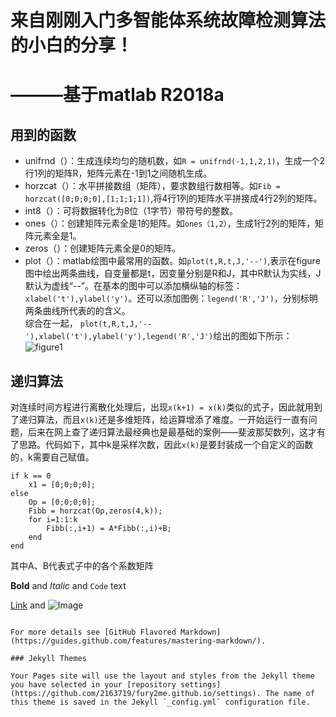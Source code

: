 # **来自刚刚入门多智能体系统故障检测算法的小白的分享！**   
# **———基于matlab R2018a**   
## **用到的函数**   
* unifrnd（）：生成连续均匀的随机数，如```R = unifrnd(-1,1,2,1)```，生成一个2行1列的矩阵R，矩阵元素在-1到1之间随机生成。   
* horzcat（）：水平拼接数组（矩阵），要求数组行数相等。如```Fib = horzcat([0;0;0;0],[1;1;1;1])```,将4行1列的矩阵水平拼接成4行2列的矩阵。   
* int8（）：可将数据转化为8位（1字节）带符号的整数。   
* ones（）：创建矩阵元素全是1的矩阵。如```ones（1,2）```，生成1行2列的矩阵，矩阵元素全是1。  
* zeros（）：创建矩阵元素全是0的矩阵。   
* plot（）：matlab绘图中最常用的函数。如```plot(t,R,t,J,'--')```,表示在figure图中绘出两条曲线，自变量都是t，因变量分别是R和J，其中R默认为实线，J默认为虚线“--”。在基本的图中可以添加横纵轴的标签：```xlabel('t'),ylabel('y')```。还可以添加图例：```legend('R','J')```，分别标明两条曲线所代表的的含义。   
综合在一起，
```plot(t,R,t,J,'--'),xlabel('t'),ylabel('y'),legend('R','J')```绘出的图如下所示：      
                   ![figure1](https://github.com/2163719/fury2me.github.io/blob/master/1.png)   
                   
## **递归算法**      
对连续时间方程进行离散化处理后，出现```x(k+1) = x(k)```类似的式子，因此就用到了递归算法，而且```x(k)```还是多维矩阵，给运算增添了难度。一开始运行一直有问题，后来在网上查了递归算法最经典也是最基础的案例——斐波那契数列，这才有了思路。代码如下，其中k是采样次数，因此```x(k)```是要封装成一个自定义的函数的，k需要自己赋值。   
```
if k == 0
    x1 = [0;0;0;0];
else
    Op = [0;0;0;0];
    Fibb = horzcat(Op,zeros(4,k));
    for i=1:1:k
        Fibb(:,i+1) = A*Fibb(:,i)+B;
    end
end
```
其中A、B代表式子中的各个系数矩阵


**Bold** and _Italic_ and `Code` text

[Link](url) and ![Image](src)
```

For more details see [GitHub Flavored Markdown](https://guides.github.com/features/mastering-markdown/).

### Jekyll Themes

Your Pages site will use the layout and styles from the Jekyll theme you have selected in your [repository settings](https://github.com/2163719/fury2me.github.io/settings). The name of this theme is saved in the Jekyll `_config.yml` configuration file.

